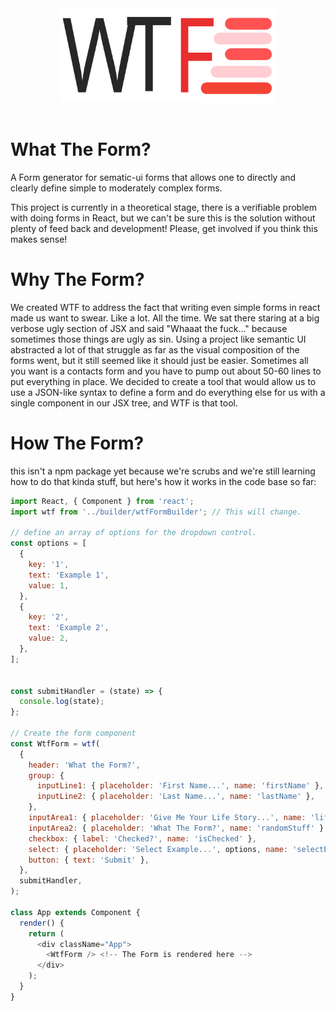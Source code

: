<p align="center">
  <br /><br />
  <img src="./src/resources/logo.svg" alt="WTF" height="150" />
  <br /><br />
</p>

# What The Form?

A Form generator for sematic-ui forms that allows one to directly and clearly define simple to moderately complex forms.

This project is currently in a theoretical stage, there is a verifiable problem with doing forms in React, but we can't be sure this is the solution without plenty of feed back and development! Please, get involved if you think this makes sense!

# Why The Form?

We created WTF to address the fact that writing even simple forms in react made us want to swear. Like a lot. All the time. We sat there staring at a big verbose ugly section of JSX and said "Whaaat the fuck..." because sometimes those things are ugly as sin. Using a project like semantic UI abstracted a lot of that struggle as far as the visual composition of the forms went, but it still seemed like it should just be easier. Sometimes all you want is a contacts form and you have to pump out about 50-60 lines to put everything in place. We decided to create a tool that would allow us to use a JSON-like syntax to define a form and do everything else for us with a single component in our JSX tree, and WTF is that tool.

# How The Form?

this isn't a npm package yet because we're scrubs and we're still learning how to do that kinda stuff, but here's how it works in the code base so far:

```javascript
import React, { Component } from 'react';
import wtf from '../builder/wtfFormBuilder'; // This will change.

// define an array of options for the dropdown control.
const options = [
  {
    key: '1',
    text: 'Example 1',
    value: 1,
  },
  {
    key: '2',
    text: 'Example 2',
    value: 2,
  },
];


const submitHandler = (state) => {
  console.log(state);
};

// Create the form component
const WtfForm = wtf(
  {
    header: 'What the Form?',
    group: {
      inputLine1: { placeholder: 'First Name...', name: 'firstName' },
      inputLine2: { placeholder: 'Last Name...', name: 'lastName' },
    },
    inputArea1: { placeholder: 'Give Me Your Life Story...', name: 'lifeStory' },
    inputArea2: { placeholder: 'What The Form?', name: 'randomStuff' },
    checkbox: { label: 'Checked?', name: 'isChecked' },
    select: { placeholder: 'Select Example...', options, name: 'selectExample' },
    button: { text: 'Submit' },
  },
  submitHandler,
);

class App extends Component {
  render() {
    return (
      <div className="App">
        <WtfForm /> <!-- The Form is rendered here -->
      </div>
    );
  }
}
```
